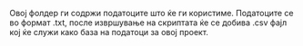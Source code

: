 Овој фолдер ги содржи податоците што ќе ги користиме.
Податоците се во формат .txt, после извршување на скриптата ќе се добива .csv фајл кој ќе служи како база на податоци за овој проект.
